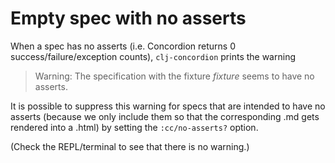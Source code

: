 Empty spec with no asserts
==========================

When a spec has no asserts (i.e. Concordion returns 0 success/failure/exception counts), `clj-concordion`
prints the warning

> Warning: The specification  with the fixture $fixture$ seems to have no asserts.

It is possible to suppress this warning for specs that are intended to have no asserts
(because we only include them so that the corresponding .md gets rendered into a .html)
by setting the `:cc/no-asserts?` option.

(Check the REPL/terminal to see that there is no warning.)
